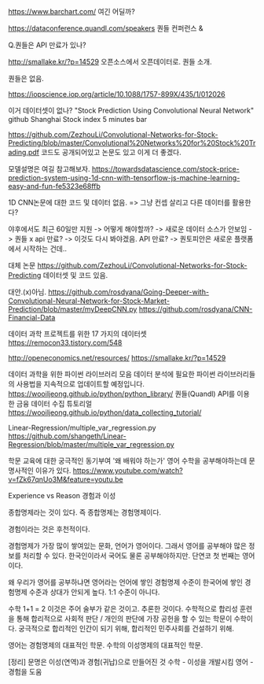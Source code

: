 

https://www.barchart.com/
여긴 어딜까?



https://dataconference.quandl.com/speakers
퀀들 컨퍼런스
&

Q.퀀들은 API 만료가 있나?



http://smallake.kr/?p=14529
오픈소스에서 오픈데이터로.
퀀들 소개.


퀀들은 없음.




https://iopscience.iop.org/article/10.1088/1757-899X/435/1/012026

이거 데이터셋이 없나?
"Stock Prediction Using Convolutional Neural Network" github
Shanghai Stock index 5 minutes bar

https://github.com/ZezhouLi/Convolutional-Networks-for-Stock-Predicting/blob/master/Convolutional%20Networks%20for%20Stock%20Trading.pdf
코드도 공개되어있고 논문도 있고 이게 더 좋겠다.


모델설명은 여길 참고해보자.
https://towardsdatascience.com/stock-price-prediction-system-using-1d-cnn-with-tensorflow-js-machine-learning-easy-and-fun-fe5323e68ffb


1D CNN논문에 대한 코드 및 데이터 없음.
=> 그냥 컨셉 살리고 다른 데이터를 활용한다?

야후에서도 최근 60일만 지원
-> 어떻게 해야할까?
-> 새로운 데이터 소스가 안보임
   -> 퀀들 x api 만료?
     -> 이것도 다시 봐야겠음. API 만료?
   -> 퀀토피안은 새로운 플랫폼에서 시작하는 건데..



대체 논문
https://github.com/ZezhouLi/Convolutional-Networks-for-Stock-Predicting
데이터셋 및 코드 있음.

대안.(x)아님.
https://github.com/rosdyana/Going-Deeper-with-Convolutional-Neural-Network-for-Stock-Market-Prediction/blob/master/myDeepCNN.py
https://github.com/rosdyana/CNN-Financial-Data


데이터 과학 프로젝트를 위한 17 가지의 데이터셋
https://remocon33.tistory.com/548

http://openeconomics.net/resources/
https://smallake.kr/?p=14529

데이터 과학을 위한 파이썬 라이브러리 모음
데이터 분석에 필요한 파이썬 라이브러리들의 사용법을 지속적으로 업데이트할 예정입니다.
https://wooiljeong.github.io/python/python_library/
퀀들(Quandl) API를 이용한 금융 데이터 수집 튜토리얼
https://wooiljeong.github.io/python/data_collecting_tutorial/



Linear-Regression/multiple_var_regression.py
https://github.com/shangeth/Linear-Regression/blob/master/multiple_var_regression.py


학문 교육에 대한 궁극적인 동기부여 '왜 배워야 하는가'
영어 수학을 공부해야하는데 
문명사적인 이유가 있다.
https://www.youtube.com/watch?v=fZk67qnUo3M&feature=youtu.be

Experience vs Reason
경험과 이성

종합명제라는 것이 있다.
즉 종합명제는 경험명제이다.

경험이라는 것은 후천적이다.

경험명제가 가장 많이 쌓여있는 문화, 언어가 영어이다.
그래서 영어를 공부해야 많은 정보를 처리할 수 있다.
한국인이라서 국어도 물론 공부해야하지만.
단연코 첫 번째는 영어이다.

왜 우리가 영어를 공부하냐면
영어라는 언어에 쌓인 경험명제 수준이
한국어에 쌓인 경험명제 수준과 상대가 안되게 높다.
1:1 수준이 아니다.


수학 
1+1 = 2 
이것은 주어 술부가 같은 것이고. 
추론한 것이다.
수학적으로 합리성 훈련을 통해 
합리적으로 사회적 판단 /  개인의 판단에 가장 공헌을 할 수 있는 학문이 수학이다.
궁극적으로 합리적인 인간이 되기 위해, 합리적인 민주사회를 건설하기 위해.

영어는 경험명제의 대표적인 학문.
수학의 이성명제의 대표적인 학문.

[정리]
문명은 이성(연역)과 경험(귀납)으로 만들어진 것
수학 - 이성을 개발시킴
영어 - 경험을 도움